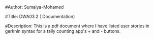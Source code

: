 #Author: Sumaiya-Mohamed

#Title: DWA03.2 ( Documentation)

#Description: This is a pdf document where I have listed user stories in gerkhin syntax for a tally counting app's + and - buttons.
